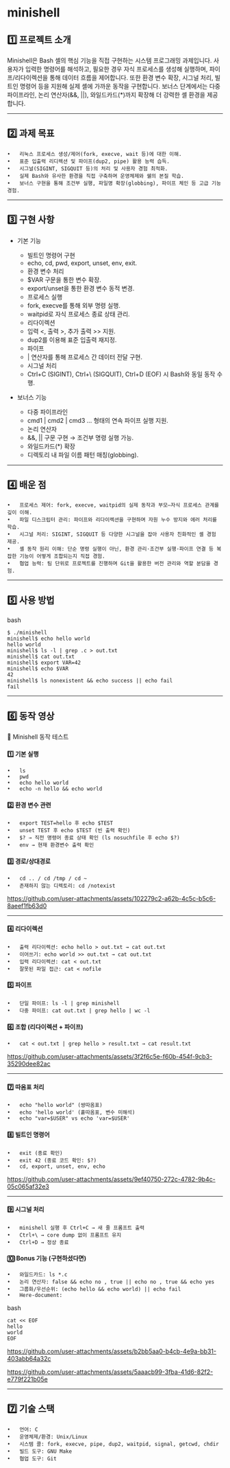 # minishell

## 1️⃣ 프로젝트 소개

Minishell은 Bash 셸의 핵심 기능을 직접 구현하는 시스템 프로그래밍 과제입니다.
사용자가 입력한 명령어를 해석하고, 필요한 경우 자식 프로세스를 생성해 실행하며, 파이프/리다이렉션을 통해 데이터 흐름을 제어합니다. 또한 환경 변수 확장, 시그널 처리, 빌트인 명령어 등을 지원해 실제 셸에 가까운 동작을 구현합니다.
보너스 단계에서는 다중 파이프라인, 논리 연산자(&&, ||), 와일드카드(*)까지 확장해 더 강력한 셸 환경을 제공합니다.

---

## 2️⃣ 과제 목표
	•	리눅스 프로세스 생성/제어(fork, execve, wait 등)에 대한 이해.
	•	표준 입출력 리디렉션 및 파이프(dup2, pipe) 활용 능력 습득.
	•	시그널(SIGINT, SIGQUIT 등)의 처리 및 사용자 경험 최적화.
	•	실제 Bash와 유사한 환경을 직접 구축하며 운영체제와 쉘의 본질 학습.
	•	보너스 구현을 통해 조건부 실행, 파일명 확장(globbing), 파이프 체인 등 고급 기능 경험.

---

## 3️⃣ 구현 사항
* 기본 기능
	- 빌트인 명령어 구현
	- echo, cd, pwd, export, unset, env, exit.
	- 환경 변수 처리
	- $VAR 구문을 통한 변수 확장.
	- export/unset을 통한 환경 변수 동적 변경.
	- 프로세스 실행
	- fork, execve를 통해 외부 명령 실행.
	- waitpid로 자식 프로세스 종료 상태 관리.
	- 리다이렉션
	- 입력 <, 출력 >, 추가 출력 >> 지원.
	- dup2를 이용해 표준 입출력 재지정.
	- 파이프
	- | 연산자를 통해 프로세스 간 데이터 전달 구현.
	- 시그널 처리
	- Ctrl+C (SIGINT), Ctrl+\ (SIGQUIT), Ctrl+D (EOF) 시 Bash와 동일 동작 수행.

* 보너스 기능
	- 다중 파이프라인
	- cmd1 | cmd2 | cmd3 ... 형태의 연속 파이프 실행 지원.
	- 논리 연산자
	- &&, || 구문 구현 → 조건부 명령 실행 가능.
	- 와일드카드(*) 확장
	- 디렉토리 내 파일 이름 패턴 매칭(globbing).

---

## 4️⃣ 배운 점
	•	프로세스 제어: fork, execve, waitpid의 실제 동작과 부모–자식 프로세스 관계를 깊이 이해.
	•	파일 디스크립터 관리: 파이프와 리다이렉션을 구현하며 자원 누수 방지와 에러 처리를 학습.
	•	시그널 처리: SIGINT, SIGQUIT 등 다양한 시그널을 잡아 사용자 친화적인 셸 경험 제공.
	•	셸 동작 원리 이해: 단순 명령 실행이 아닌, 환경 관리·조건부 실행·파이프 연결 등 복잡한 기능이 어떻게 조합되는지 직접 경험.
	•	협업 능력: 팀 단위로 프로젝트를 진행하며 Git을 활용한 버전 관리와 역할 분담을 경험.

---

## 5️⃣ 사용 방법
bash
```
$ ./minishell
minishell$ echo hello world
hello world
minishell$ ls -l | grep .c > out.txt
minishell$ cat out.txt
minishell$ export VAR=42
minishell$ echo $VAR
42
minishell$ ls nonexistent && echo success || echo fail
fail
```

---

## 6️⃣ 동작 영상
📝 Minishell 동작 테스트

#### 1️⃣ 기본 실행
	•	ls
	•	pwd
	•	echo hello world
	•	echo -n hello && echo world

#### 2️⃣ 환경 변수 관련
	•	export TEST=hello 후 echo $TEST
	•	unset TEST 후 echo $TEST (빈 출력 확인)
	•	$? → 직전 명령어 종료 상태 확인 (ls nosuchfile 후 echo $?)
	•	env → 현재 환경변수 출력 확인

#### 3️⃣ 경로/상대경로
	•	cd .. / cd /tmp / cd ~
	•	존재하지 않는 디렉토리: cd /notexist

https://github.com/user-attachments/assets/102279c2-a62b-4c5c-b5c6-8aeef1fb63d0

---

#### 4️⃣ 리다이렉션
	•	출력 리다이렉션: echo hello > out.txt → cat out.txt
	•	이어쓰기: echo world >> out.txt → cat out.txt
	•	입력 리다이렉션: cat < out.txt
	•	잘못된 파일 접근: cat < nofile

#### 5️⃣ 파이프
	•	단일 파이프: ls -l | grep minishell
	•	다중 파이프: cat out.txt | grep hello | wc -l

#### 6️⃣ 조합 (리다이렉션 + 파이프)
	•	cat < out.txt | grep hello > result.txt → cat result.txt

https://github.com/user-attachments/assets/3f2f6c5e-f60b-454f-9cb3-35290dee82ac

---

#### 7️⃣ 따옴표 처리
	•	echo "hello world" (쌍따옴표)
	•	echo 'hello world' (홑따옴표, 변수 미해석)
	•	echo "var=$USER" vs echo 'var=$USER'

#### 8️⃣ 빌트인 명령어
	•	exit (종료 확인)
	•	exit 42 (종료 코드 확인: $?)
	•	cd, export, unset, env, echo

https://github.com/user-attachments/assets/9ef40750-272c-4782-9b4c-05c065af32e3

---

#### 9️⃣ 시그널 처리
	•	minishell 실행 후 Ctrl+C → 새 줄 프롬프트 출력
	•	Ctrl+\ → core dump 없이 프롬프트 유지
	•	Ctrl+D → 정상 종료

#### 🔟 Bonus 기능 (구현하셨다면)
	•	와일드카드: ls *.c
	•	논리 연산자: false && echo no , true || echo no , true && echo yes
	•	그룹화/우선순위: (echo hello && echo world) || echo fail
	•	Here-document:
bash
```
cat << EOF
hello
world
EOF
```
 
https://github.com/user-attachments/assets/b2bb5aa0-b4cb-4e9a-bb31-403abb64a32c

https://github.com/user-attachments/assets/5aaacb99-3fba-41d6-82f2-e779f221b05e

---

## 7️⃣ 기술 스택
	•	언어: C
	•	운영체제/환경: Unix/Linux
	•	시스템 콜: fork, execve, pipe, dup2, waitpid, signal, getcwd, chdir
	•	빌드 도구: GNU Make
	•	협업 도구: Git
